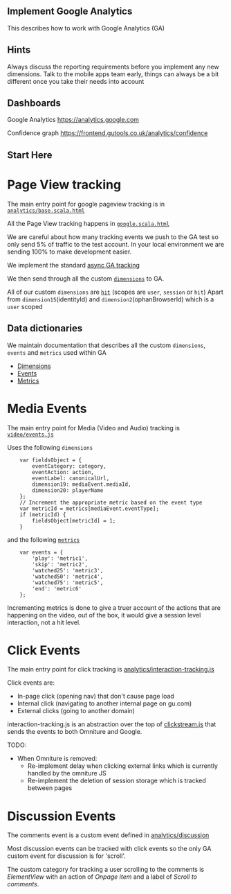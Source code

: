 ## Implement Google Analytics

This describes how to work with Google Analytics (GA)

## Hints

Always discuss the reporting requirements before you implement any new dimensions.
Talk to the mobile apps team early, things can always be a bit different once you take their needs into account

## Dashboards

Google Analytics
https://analytics.google.com

Confidence graph
https://frontend.gutools.co.uk/analytics/confidence

## Start Here

# Page View tracking

The main entry point for google pageview tracking is in
[`analytics/base.scala.html`](https://github.com/guardian/frontend/blob/master/common/app/views/fragments/analytics/base.scala.html#L12)

All the Page View tracking happens in [`google.scala.html`](https://github.com/guardian/frontend/blob/master/common/app/views/fragments/analytics/google.scala.html)

We are careful about how many tracking events we push to the GA test so only send 5% of traffic to the test account. In your local environment we are sending 100% to make development easier.

We implement the standard [async GA tracking](https://developers.google.com/analytics/devguides/collection/analyticsjs/)

We then send through all the custom [`dimensions`](https://developers.google.com/analytics/devguides/collection/analyticsjs/custom-dims-mets) to GA.

All of our custom `dimensions` are [`hit`](https://support.google.com/analytics/answer/2709828?hl=en#example-hit) (scopes are `user`, `session` or `hit`)
Apart from `dimension15`(identityId) and `dimension2`(ophanBrowserId) which is a `user` scoped

## Data dictionaries
We maintain documentation that describes all the custom `dimensions`, `events` and `metrics` used within GA

- [Dimensions](https://docs.google.com/spreadsheets/d/1MmWHNeeiQE_dzekImIP9Tv4beLx_8JzWx3rOtCp4PGg)
- [Events](https://docs.google.com/spreadsheets/d/1KvBDyguXDtww9qTipD5L3D9NbH4IgkbRFWlbFTA3J2E)
- [Metrics](https://docs.google.com/spreadsheets/d/1KDZ3aImiI3CnSaxAVWOkgBxKQTZqD1QsGRoMDXlc2YQ)

# Media Events

The main entry point for Media (Video and Audio) tracking is
[`video/events.js`](https://github.com/guardian/frontend/blob/master/static/src/javascripts/projects/common/modules/video/events.js)

Uses the following `dimensions`

```
    var fieldsObject = {
        eventCategory: category,
        eventAction: action,
        eventLabel: canonicalUrl,
        dimension19: mediaEvent.mediaId,
        dimension20: playerName
    };
    // Increment the appropriate metric based on the event type
    var metricId = metrics[mediaEvent.eventType];
    if (metricId) {
        fieldsObject[metricId] = 1;
    }
```

and the following [`metrics`](https://developers.google.com/analytics/devguides/collection/analyticsjs/field-reference#metric)
```
    var events = {
        'play': 'metric1',
        'skip': 'metric2',
        'watched25': 'metric3',
        'watched50': 'metric4',
        'watched75': 'metric5',
        'end': 'metric6'
    };
```


Incrementing metrics is done to give a truer account of the actions that are happening on the video, out of the box, it would give a session level interaction, not a hit level.


# Click Events

The main entry point for click tracking is [analytics/interaction-tracking.js](https://github.com/guardian/frontend/blob/master/static/src/javascripts/projects/common/modules/analytics/interaction-tracking.js)

Click events are:

- In-page click (opening nav) that don't cause page load
- Internal click (navigating to another internal page on gu.com)
- External clicks (going to another domain)

interaction-tracking.js is an abstraction over the top of [clickstream.js](https://github.com/guardian/frontend/blob/master/static/src/javascripts/projects/common/modules/ui/clickstream.js) that sends the events to both Omniture and Google.

TODO:

- When Omniture is removed: 
	- Re-implement delay when clicking external links which is currently handled by the omniture JS
	- Re-implement the deletion of session storage which is tracked between pages
	
# Discussion Events

The comments event is a custom event defined in [analytics/discussion](https://github.com/guardian/frontend/blob/master/static/src/javascripts/projects/common/modules/analytics/discussion.js)

Most discussion events can be tracked with click events so the only GA custom event for discussion is for 'scroll'.

The custom category for tracking a user scrolling to the comments is *ElementView* with an action of *Onpage item* and a label of *Scroll to comments*.


